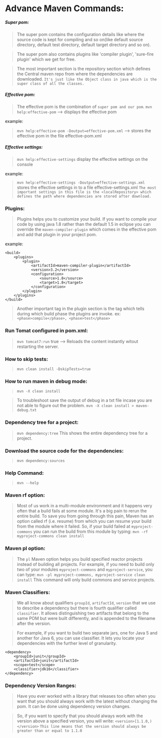 # Advance Maven Commands:

##### Super pom:

>The super pom contains the configuration details like where the source code is kept for compiling and so on(like default source directory, default test directory, default target directory and so on).

>The super pom also contains plugins like 'compiler plugin', 'sure-fire plugin' which we get for free.

>The most important section is the repository section which defines the Central maven repo from where the dependencies are downloaded.
`It's just like the Object class in java which is the super class of all the classes.`

##### Effective pom:
>The effective pom is the combination of `super pom and our pom`.
`mvn help:effective-pom`
--> displays the effective pom

example:
>`mvn help:effective-pom -Doutput=effective-pom.xml`
--> stores the effective pom in the file effective-pom.xml

##### Effective settings:
>`mvn help:effective-settings`
display the effective settings on the console

example:
>`mvn help:effective-settings -Doutput=effective-settings.xml`
stores the effective settings in to a file effective-settings.xml
`The most important settings in this file is the <localRepository> which defines the path where dependencies are stored after download.`

### Plugins:
>Plugins helps you to customize your build. 
If you want to compile your code by using java 1.8 rather than the default 1.5 in eclipse you can override the `maven-compiler-plugin` which comes in the effective pom and add that plugin in your project pom.

example:
```
<build>
	<plugins>
		<plugin>
			<artifactId>maven-compiler-plugin</artifactId>
    		<version>3.2</version>
    		<configuration>
    			<source>1.8</source>
    			<target>1.8</target>
    		</configuration>
		</plugin>
	</plugins>
</build>
```

>Another important tag in the plugin section is the <phase> tag which tells during which build phase the plugins are invoke.
ex: `<phase>compile</phase>, <phase>test</phase>`

### Run Tomat configured in pom.xml:
> `mvn tomcat7:run`
<contextReloadable>true</contextReloadable>
--> Reloads the content instantly witout restarting the server.

### How to skip tests:
>`mvn clean install -DskipTests=true`

### How to run maven in debug mode:
>`mvn -X clean install`

>To troubleshoot save the output of debug in a txt file incase you are not able to figure out the problem.
`mvn -X clean install > maven-debug.txt`

### Dependency tree for a project:
>`mvn dependency:tree`
This shows the entire dependency tree for a project.

### Download the source code for the dependencies:
>`mvn dependency:sources`

### Help Command:
>`mvn --help`

### Maven rf option:
>Most of us work in a multi-module environment and it happens very often that a build fails at some module. It's a big pain to rerun the entire build. To save you from going through this pain, Maven has an option called rf (i.e. resume) from which you can resume your build from the module where it failed. So, if your build failed at `myproject-commons` you can run the build from this module by typing:
`mvn -rf myproject-commons clean install`

### Maven pl option:
>The `pl` Maven option helps you build specified reactor projects instead of building all projects. For example, if you need to build only two of your modules `myproject-commons` and `myproject-service`, you can type:
`mvn -pl myproject-commons, myproject-service clean install`
This command will only build commons and service projects.

### Maven Classifiers:
>We all know about qualifiers `groupId`, `artifactId`, `version` that we use to describe a dependency but there is fourth qualifier called `classifier`. 
It allows distinguishing two artifacts that belong to the same POM but were built differently, and is appended to the filename after the version. 

>For example, if you want to build two separate jars, one for Java 5 and another for Java 6, you can use classifier. It lets you locate your dependencies with the further level of granularity.

```
<dependency>
    <groupId>junit</groupId>
    <artifactId>junit</artifactId>
    <scope>test</scope>
    <classifier>jdk16</classifier>
</dependency>
```

### Dependency Version Ranges:
>Have you ever worked with a library that releases too often when you want that you should always work with the latest without changing the pom. It can be done using dependency version changes. 

>So, if you want to specify that you should always work with the version above a specified version, you will write:
`<version>[1.1.0,)</version>`
`This line means that the version should always be greater than or equal to 1.1.0`

